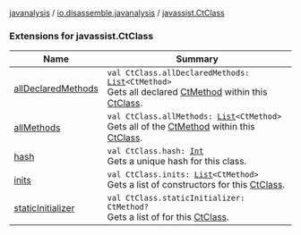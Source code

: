 [javanalysis](../../index.md) / [io.disassemble.javanalysis](../index.md) / [javassist.CtClass](./index.md)

### Extensions for javassist.CtClass

| Name | Summary |
|---|---|
| [allDeclaredMethods](all-declared-methods.md) | `val CtClass.allDeclaredMethods: `[`List`](https://kotlinlang.org/api/latest/jvm/stdlib/kotlin.collections/-list/index.html)`<CtMethod>`<br>Gets all declared [CtMethod](#) within this [CtClass](#). |
| [allMethods](all-methods.md) | `val CtClass.allMethods: `[`List`](https://kotlinlang.org/api/latest/jvm/stdlib/kotlin.collections/-list/index.html)`<CtMethod>`<br>Gets all of the [CtMethod](#) within this [CtClass](#). |
| [hash](hash.md) | `val CtClass.hash: `[`Int`](https://kotlinlang.org/api/latest/jvm/stdlib/kotlin/-int/index.html)<br>Gets a unique hash for this class. |
| [inits](inits.md) | `val CtClass.inits: `[`List`](https://kotlinlang.org/api/latest/jvm/stdlib/kotlin.collections/-list/index.html)`<CtMethod>`<br>Gets a list of constructors for this [CtClass](#). |
| [staticInitializer](static-initializer.md) | `val CtClass.staticInitializer: CtMethod?`<br>Gets a list of  for this [CtClass](#). |
